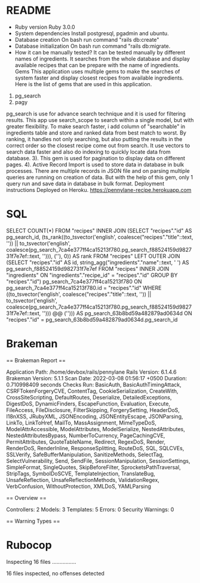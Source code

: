 # README

* Ruby version
Ruby 3.0.0
* System dependencies
Install postgresql, pgadmin and ubuntu.
* Database creation
On bash run command "rails db:create"
* Database initialization
On bash run command "rails db:migrate.
* How it can be manually tested?
It can be tested manually by different names of ingredients. It searches from the whole database and
display available recipes that can be prepare with the name of ingredients. 
Gems
This application uses multiple gems to make the searches of system faster and display closest 
recipes from available ingredients. Here is the list of gems that are used in this application. 
1) pg_search
2) pagy

pg_search is use for advance search technique and it is used for filtering results. This app use 
search_scope to search within a single model, but with greater flexibility. To make search faster, i 
add column of "searchable" in ingredients table and store and ranked data from best match to worst.
By ranking, it handles not only searching, but also putting the results in the correct order so the 
closest recipe come out from search. It use vectors to search data faster and also do indexing to 
quickly locate data from database.
3). This gem is used for pagination to display data on different pages.
4). Active Record Import is used to store data in database in bulk processes. There are multiple 
records in JSON file and on parsing multiple queries are running on creation of data. But with the 
help of this gem, only 1 query run and save data in database in bulk format.
Deployment instructions
Deployed on Heroku. https://pennylane-recipe.herokuapp.com


# SQL
SELECT COUNT(*) FROM "recipes" INNER JOIN (SELECT "recipes"."id" AS pg_search_id, (ts_rank((to_tsvector('english', coalesce("recipes"."title"::text, '')) || to_tsvector('english', coalesce(pg_search_7ca4e377ff4ca15213f780.pg_search_f88524159d982731f7e7ef::text, ''))), (''), 0)) AS rank FROM "recipes" LEFT OUTER JOIN (SELECT "recipes"."id" AS id, string_agg("ingredients"."name"::text, ' ') AS pg_search_f88524159d982731f7e7ef FROM "recipes" INNER JOIN "ingredients" ON "ingredients"."recipe_id" = "recipes"."id" GROUP BY "recipes"."id") pg_search_7ca4e377ff4ca15213f780 ON pg_search_7ca4e377ff4ca15213f780.id = "recipes"."id" WHERE ((to_tsvector('english', coalesce("recipes"."title"::text, '')) || to_tsvector('english', coalesce(pg_search_7ca4e377ff4ca15213f780.pg_search_f88524159d982731f7e7ef::text, ''))) @@ (''))) AS pg_search_63b8bd59a482879ad0634d ON "recipes"."id" = pg_search_63b8bd59a482879ad0634d.pg_search_id




# Brakeman 

== Brakeman Report ==

Application Path: /home/devbox/rails/pennylane
Rails Version: 6.1.4.6
Brakeman Version: 5.1.1
Scan Date: 2022-03-08 01:56:17 +0500
Duration: 0.710998409 seconds
Checks Run: BasicAuth, BasicAuthTimingAttack, CSRFTokenForgeryCVE, ContentTag, CookieSerialization, CreateWith, CrossSiteScripting, DefaultRoutes, Deserialize, DetailedExceptions, DigestDoS, DynamicFinders, EscapeFunction, Evaluation, Execute, FileAccess, FileDisclosure, FilterSkipping, ForgerySetting, HeaderDoS, I18nXSS, JRubyXML, JSONEncoding, JSONEntityEscape, JSONParsing, LinkTo, LinkToHref, MailTo, MassAssignment, MimeTypeDoS, ModelAttrAccessible, ModelAttributes, ModelSerialize, NestedAttributes, NestedAttributesBypass, NumberToCurrency, PageCachingCVE, PermitAttributes, QuoteTableName, Redirect, RegexDoS, Render, RenderDoS, RenderInline, ResponseSplitting, RouteDoS, SQL, SQLCVEs, SSLVerify, SafeBufferManipulation, SanitizeMethods, SelectTag, SelectVulnerability, Send, SendFile, SessionManipulation, SessionSettings, SimpleFormat, SingleQuotes, SkipBeforeFilter, SprocketsPathTraversal, StripTags, SymbolDoSCVE, TemplateInjection, TranslateBug, UnsafeReflection, UnsafeReflectionMethods, ValidationRegex, VerbConfusion, WithoutProtection, XMLDoS, YAMLParsing

== Overview ==

Controllers: 2
Models: 3
Templates: 5
Errors: 0
Security Warnings: 0

== Warning Types ==

# Rubocop
Inspecting 16 files
................

16 files inspected, no offenses detected
